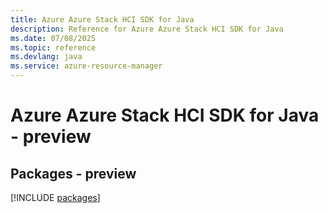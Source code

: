 ```yaml
---
title: Azure Azure Stack HCI SDK for Java
description: Reference for Azure Azure Stack HCI SDK for Java
ms.date: 07/08/2025
ms.topic: reference
ms.devlang: java
ms.service: azure-resource-manager
---
```

# Azure Azure Stack HCI SDK for Java - preview
## Packages - preview
[!INCLUDE [packages](azure-stack-hci-index.md)]